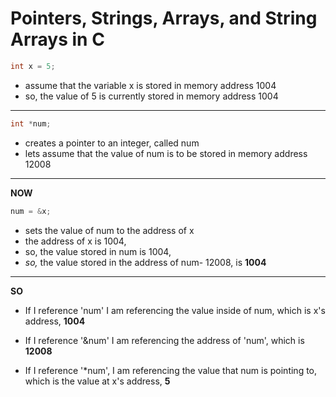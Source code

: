 # Pointers, Strings, Arrays, and String Arrays in C



```C
int x = 5;
```
- assume that the variable x is stored in memory address 1004
- so, the value of 5 is currently stored in memory address 1004
***

```C
int *num;
```
- creates a pointer to an integer, called num
- lets assume that the value of num is to be stored in memory address 12008 
***

**NOW**


```C
num = &x;
```
- sets the value of num to the address of x
- the address of x is 1004,
- so, the value stored in num is 1004,
- *so,* the value stored in the address of num- 12008, is **1004**
***

**SO**

- If I reference 'num'
    I am referencing the value inside of num, which is x's address, **1004**

- If I reference '&num'
    I am referencing the address of 'num', which is **12008**

- If I reference '*num',
    I am referencing the value that num is pointing to, which is the value at x's address, **5**

